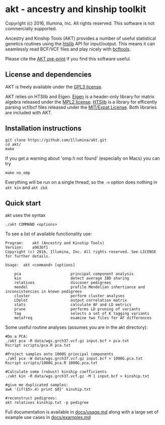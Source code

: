 # akt - ancestry and kinship toolkit

Copyright (c) 2016, Illumina, Inc. All rights reserved. This software is not commercially supported.

Ancestry and Kinship Tools (AKT) provides a number of useful statistical genetics routines using the [htslib](http://www.htslib.org/) API for input/output. This means it can seamlessly read BCF/VCF files and play nicely with [bcftools](http://samtools.github.io/bcftools/bcftools.html).

Please cite the [AKT pre-print](http://biorxiv.org/content/early/2016/04/10/047829) if you find this software useful.

## License and dependencies

AKT is freely available under the [GPL3 license](https://github.com/Illumina/agg/blob/master/LICENSE). 

AKT relies on HTSlib and Eigen. [Eigen](http://eigen.tuxfamily.org/index.php?title=Main_Page) is a header-only library for matrix algebra released under the [MPL2 license](https://www.mozilla.org/en-US/MPL/2.0/). [HTSlib](http://www.htslib.org/) is a library for efficently parsing vcf/bcf files released under the [MIT/Expat License](http://choosealicense.com/licenses/mit/). Both libraries are included with AKT.

## Installation instructions

```
git clone https://github.com/Illumina/akt.git
cd akt/
make
```
If you get a warning about 'omp.h not found' (especially on Macs)
you can try
```
make no_omp
```
Everything will be run on a single thread, so the `-n` option does nothing
in `akt kin` and `akt ibd`.

## Quick start
akt uses the syntax
```
./akt COMMAND <options>
```

To see a list of available functionality use:
```
Program:	akt (Ancestry and Kinship Tools)
Version:	a963bf1
Copyright (c) 2016, Illumina, Inc. All rights reserved. See LICENSE for further details.

Usage:	akt <command> [options]

	pca                      principal component analysis
	kin                      detect average IBD sharing
	relatives                discover pedigrees
	mendel                   profile Mendelian inhertiance and inconsistencies in known pedigrees
	cluster                  perform cluster analyses
	LDplot                   output correlation matrix
	stats                    calculate AF and LD metrics
	prune                    performs LD pruning of variants
	tag                      selects a set of K tagging variants
	metafreq                 examine two files for AF differences
```

Some useful routine analyses (assumes you are in the akt directory):
```
#Do a PCA:
./akt pca -R data/wgs.grch37.vcf.gz input.bcf > pca.txt
Rscript scripts/pca.R pca.txt

#Project samples onto 1000G principal components
./akt pca -W data/wgs.grch37.vcf.gz input.bcf > 1000G.pca.txt
Rscript scripts/1000G_pca.R 1000G.pca.txt

#Calculate some (robust) kinship coefficients
./akt kin -R data/wgs.grch37.vcf.gz -M 1 input.bcf > kinship.txt

#give me duplicated samples:
awk '{if($5>.4) print $0}' kinship.txt

#reconstruct pedigrees:
akt relatives kinship.txt -p pedigree

```
Full documentation is available in [docs/usage.md](docs/usage.md) along with a large set of example use cases in [docs/examples.md](docs/examples.md)

